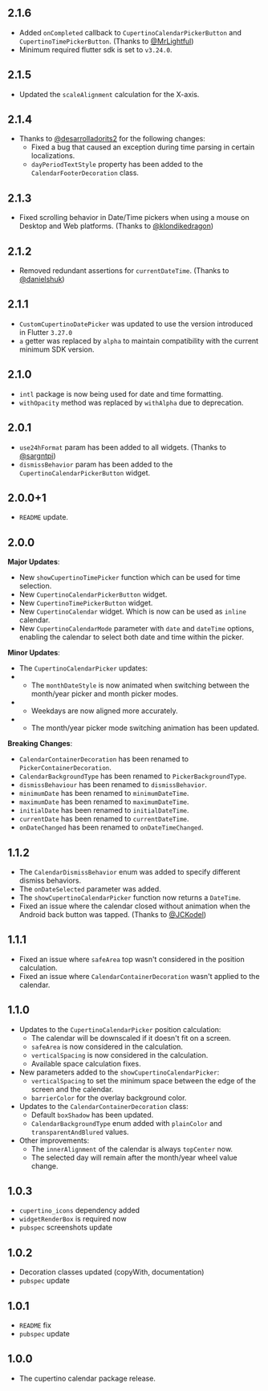 ## 2.1.6

* Added `onCompleted` callback to `CupertinoCalendarPickerButton` and `CupertinoTimePickerButton`. (Thanks to [@MrLightful](https://github.com/philip-soft/cupertino_calendar_picker/pull/29))
* Minimum required flutter sdk is set to `v3.24.0`.

## 2.1.5

* Updated the `scaleAlignment` calculation for the X-axis.

## 2.1.4

* Thanks to [@desarrolladorits2](https://github.com/philip-soft/cupertino_calendar_picker/pull/26) for the following changes:
  * Fixed a bug that caused an exception during time parsing in certain localizations.
  * `dayPeriodTextStyle` property has been added to the `CalendarFooterDecoration` class.

## 2.1.3

* Fixed scrolling behavior in Date/Time pickers when using a mouse on Desktop and Web platforms. (Thanks to [@klondikedragon](https://github.com/philip-soft/cupertino_calendar_picker/pull/22))

## 2.1.2

* Removed redundant assertions for `currentDateTime`. (Thanks to [@danielshuk](https://github.com/philip-soft/cupertino_calendar_picker/issues/19))

## 2.1.1

* `CustomCupertinoDatePicker` was updated to use the version introduced in Flutter `3.27.0`
* `a` getter was replaced by `alpha` to maintain compatibility with the current minimum SDK version.

## 2.1.0

* `intl` package is now being used for date and time formatting.
* `withOpacity` method was replaced by `withAlpha` due to deprecation.

## 2.0.1

* `use24hFormat` param has been added to all widgets. (Thanks to [@sargntpi](https://github.com/philip-soft/cupertino_calendar_picker/pull/12))
* `dismissBehavior` param has been added to the `CupertinoCalendarPickerButton` widget.

## 2.0.0+1

* `README` update.

## 2.0.0

**Major Updates**:
  * New `showCupertinoTimePicker` function which can be used for time selection.
  * New `CupertinoCalendarPickerButton` widget.
  * New `CupertinoTimePickerButton` widget.
  * New `CupertinoCalendar` widget. Which is now can be used as `inline` calendar.
  * New `CupertinoCalendarMode` parameter with `date` and `dateTime` options, enabling the calendar to select both date and time within the picker.

**Minor Updates**:
  * The `CupertinoCalendarPicker` updates:
  * * The `monthDateStyle` is now animated when switching between the month/year picker and month picker modes.
  * * Weekdays are now aligned more accurately.
  * * The month/year picker mode switching animation has been updated. 

**Breaking Changes**:
  * `CalendarContainerDecoration` has been renamed to `PickerContainerDecoration`.
  * `CalendarBackgroundType` has been renamed to `PickerBackgroundType`.
  * `dismissBehaviour` has been renamed to `dismissBehavior`.
  * `minimumDate` has been renamed to `minimumDateTime`.
  * `maximumDate` has been renamed to `maximumDateTime`.
  * `initialDate` has been renamed to `initialDateTime`.
  * `currentDate` has been renamed to `currentDateTime`.
  * `onDateChanged` has been renamed to `onDateTimeChanged`.

## 1.1.2

* The `CalendarDismissBehavior` enum was added to specify different dismiss behaviors.
* The `onDateSelected` parameter was added.
* The `showCupertinoCalendarPicker` function now returns a `DateTime`.
* Fixed an issue where the calendar closed without animation when the Android back button was tapped. (Thanks to [@JCKodel](https://github.com/philip-soft/cupertino_calendar_picker/issues/3))

## 1.1.1

* Fixed an issue where `safeArea` top wasn't considered in the position calculation.
* Fixed an issue where `CalendarContainerDecoration` wasn't applied to the calendar.

## 1.1.0

* Updates to the `CupertinoCalendarPicker` position calculation:
  * The calendar will be downscaled if it doesn't fit on a screen.
  * `safeArea` is now considered in the calculation.
  * `verticalSpacing` is now considered in the calculation.
  * Available space calculation fixes.
* New parameters added to the `showCupertinoCalendarPicker`:
  * `verticalSpacing` to set the minimum space between the edge of the screen and the calendar.
  * `barrierColor` for the overlay background color.
* Updates to the `CalendarContainerDecoration` class:
    * Default `boxShadow` has been updated.
    * `CalendarBackgroundType` enum added with `plainColor` and `transparentAndBlured` values.
* Other improvements:
  * The `innerAlignment` of the calendar is always `topCenter` now.
  * The selected day will remain after the month/year wheel value change. 
 
## 1.0.3

* `cupertino_icons` dependency added
* `widgetRenderBox` is required now
* `pubspec` screenshots update

## 1.0.2

* Decoration classes updated (copyWith, documentation)
* `pubspec` update

## 1.0.1

* `README` fix
* `pubspec` update

## 1.0.0

* The cupertino calendar package release.
